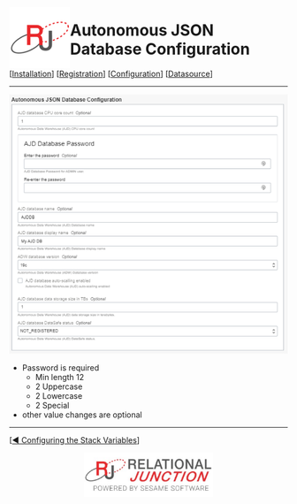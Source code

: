 
 <a href="http://www.sesamesoftware.com"><img align=left src="../../images/RJOrbit110x110.png"></img></a>

# Autonomous JSON Database Configuration

[[Installation](../installguide.md)] [[Registration](../RegistrationGuide.md)] [[Configuration](../configurationGuide.md)] [[Datasource](../DatasourceGuide.md)]

---

![Autonomous JSON Database Configuration](../../images/AutonomousJSONDatabaseConfiguration.png)

* Password is required
  * Min length 12
  * 2 Uppercase
  * 2 Lowercase
  * 2 Special
* other value changes are optional

---

[[&#9664; Configuring the Stack Variables](../configuringStackVarables.md)]

<p align="center" >  <a href="http://www.sesamesoftware.com"><img align=center src="../../images/poweredBy.png" height="80px"></img></a> </p>
